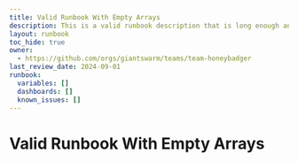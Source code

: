 ```yaml
---
title: Valid Runbook With Empty Arrays
description: This is a valid runbook description that is long enough and ends with a full stop.
layout: runbook
toc_hide: true
owner:
  - https://github.com/orgs/giantswarm/teams/team-honeybadger
last_review_date: 2024-09-01
runbook:
  variables: []
  dashboards: []
  known_issues: []
---
```


# Valid Runbook With Empty Arrays
